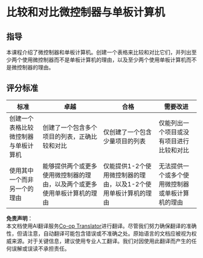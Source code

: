 <!--
CO_OP_TRANSLATOR_METADATA:
{
  "original_hash": "750bd75866471141f857240219084767",
  "translation_date": "2025-08-24T23:47:25+00:00",
  "source_file": "1-getting-started/lessons/2-deeper-dive/assignment.md",
  "language_code": "zh"
}
-->
# 比较和对比微控制器与单板计算机

## 指导

本课程介绍了微控制器和单板计算机。创建一个表格来比较和对比它们，并列出至少两个使用微控制器而不是单板计算机的理由，以及至少两个使用单板计算机而不是微控制器的理由。

## 评分标准

| 标准 | 卓越 | 合格 | 需要改进 |
| ---- | ---- | ---- | -------- |
| 创建一个表格比较微控制器与单板计算机 | 创建了一个包含多个项目的列表，正确比较和对比 | 仅创建了一个包含少量项目的列表 | 仅能列出一个项目或没有项目进行比较和对比 |
| 使用其中一个而非另一个的理由 | 能够提供两个或更多使用微控制器的理由，以及两个或更多使用单板计算机的理由 | 仅能提供1-2个使用微控制器的理由，以及1-2个使用单板计算机的理由 | 无法提供一个或多个使用微控制器或单板计算机的理由 |

**免责声明**：  
本文档使用AI翻译服务[Co-op Translator](https://github.com/Azure/co-op-translator)进行翻译。尽管我们努力确保翻译的准确性，但请注意，自动翻译可能包含错误或不准确之处。原始语言的文档应被视为权威来源。对于关键信息，建议使用专业人工翻译。我们对因使用此翻译而产生的任何误解或误读不承担责任。